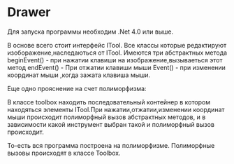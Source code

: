 Drawer
===============
Для запуска программы необходим .Net 4.0 или выше.

В основе всего стоит интерфейс ITool.
Все классы которые редактируют изоборажение,наследаються от ITool.
Имеются три абстрактных метода
beginEvent() -  при нажатии клавиши на изображение,вызываеться этот метод
endEvent() - При отжатии клавиши мыши
Event() - при изменении координат мыши ,когда зажата клавиша мыши.

Еще одно прояснение на счет полиморфизма:

В классе toolbox находить последовательный контейнер в котором находяться элементы ITool.При нажатии,отжатии,изменении координат мыши происходит полиморфный вызов абстрактных методов, и в зависимости какой инструмент выбран такой и полиморфный вызов происходит.

То-есть вся программа построена на полиморфизме.
Полиморфные вызовы происходят в классе Toolbox. 

